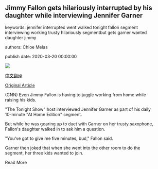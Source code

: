## Jimmy Fallon gets hilariously interrupted by his daughter while interviewing Jennifer Garner

keywords: jennifer interrupted went walked tonight fallon segment interviewing working trusty hilariously segmentbut gets garner wanted daughter jimmy

authors: Chloe Melas

publish date: 2020-03-20 00:00:00

![](https://cdn.cnn.com/cnnnext/dam/assets/200320150541-jimmy-fallon-jennifer-garner-split-super-tease.jpg)

[中文翻译](Jimmy%20Fallon%20gets%20hilariously%20interrupted%20by%20his%20daughter%20while%20interviewing%20Jennifer%20Garner_zh.md)

[Original Article](https://edition.cnn.com/2020/03/20/entertainment/jimmy-fallon-jennifer-garner-tonight-show-video-trnd/index.html)

(CNN) Even Jimmy Fallon is having to juggle working from home while raising his kids.

"The Tonight Show" host interviewed Jennifer Garner as part of his daily 10-minute "At Home Edition" segment.

But while he was gearing up to duet with Garner on her trusty saxophone, Fallon's daughter walked in to ask him a question.

"You've got to give me five minutes, bud," Fallon said.

Garner then joked that when she went into the other room to do the segment, her three kids wanted to join.

Read More